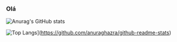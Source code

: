 ### Olá

![Anurag's GitHub stats](https://github-readme-stats.vercel.app/api?username=otaviomota&show_icons=true&theme=algolia)

![Top Langs](https://github-readme-stats.vercel.app/api/top-langs/?username=otaviomota&layout=compact&theme=algolia)](https://github.com/anuraghazra/github-readme-stats)

<!--
**otaviomota/otaviomota** is a ✨ _special_ ✨ repository because its `README.md` (this file) appears on your GitHub profile.

Here are some ideas to get you started:

- 🔭 I’m currently working on ...
- 🌱 I’m currently learning ...
- 👯 I’m looking to collaborate on ...
- 🤔 I’m looking for help with ...
- 💬 Ask me about ...
- 📫 How to reach me: ...
- 😄 Pronouns: ...
- ⚡ Fun fact: ...
-->
